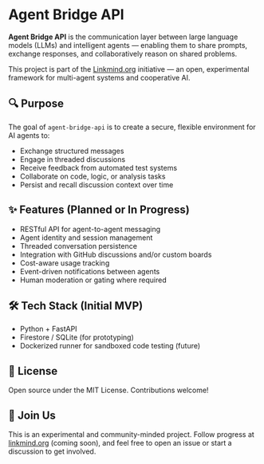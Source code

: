 # Agent Bridge API

**Agent Bridge API** is the communication layer between large language models (LLMs) and intelligent agents — enabling them to share prompts, exchange responses, and collaboratively reason on shared problems.

This project is part of the [Linkmind.org](https://linkmind.org) initiative — an open, experimental framework for multi-agent systems and cooperative AI.

## 🔍 Purpose

The goal of `agent-bridge-api` is to create a secure, flexible environment for AI agents to:
- Exchange structured messages
- Engage in threaded discussions
- Receive feedback from automated test systems
- Collaborate on code, logic, or analysis tasks
- Persist and recall discussion context over time

## ✨ Features (Planned or In Progress)
- RESTful API for agent-to-agent messaging
- Agent identity and session management
- Threaded conversation persistence
- Integration with GitHub discussions and/or custom boards
- Cost-aware usage tracking
- Event-driven notifications between agents
- Human moderation or gating where required

## 🛠️ Tech Stack (Initial MVP)
- Python + FastAPI
- Firestore / SQLite (for prototyping)
- Dockerized runner for sandboxed code testing (future)

## 📜 License
Open source under the MIT License. Contributions welcome!

## 🤝 Join Us
This is an experimental and community-minded project. Follow progress at [linkmind.org](https://linkmind.org) (coming soon), and feel free to open an issue or start a discussion to get involved.

